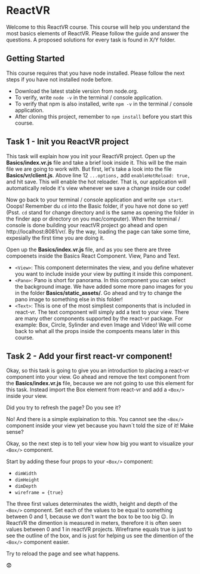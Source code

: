 # ReactVR

Welcome to this ReactVR course. This course will help you understand the most basics elements of ReactVR. Please follow the guide and answer the questions. A proposed solutions for every task is found in X/Y folder. 

## Getting Started
This course requires that you have node installed. Please follow the next steps if you have not installed node before. 
- Download the latest stable version from node.org. 
- To verify, write ```node -v``` in the terminal / console application. 
- To verify that npm is also installed, write ```npm -v``` in the terminal / console application.
- After cloning this project, remember to ```npm install``` before you start this course.

## Task 1 - Init you ReactVR project
This task will explain how you init your ReactVR project. Open up the **Basics/index.vr.js** file and take a brief look inside it. This will be the main file we are going to work with. But first, let's take a look into the file **Basics/vr/client.js**. Above line 12 ```...options,``` add ```enableHotReload: true,``` and hit save. This will enable the hot reloader. That is, our application will automatically relode it's view whenever we save a change inside our code! 

Now go back to your terminal / console application and write ```npm start```. Ooops! Remember du ```cd``` into the Basic folder, if you have not done so yet! (Psst. ```cd``` stand for change directory and is the same as opening the folder in the finder app or directory on you mac/computer). When the terminal / console is done building your reactVR project go ahead and open http://localhost:8081/vr/. By the way, loading the page can take some time, expesially the first time you are doing it. 

Open up the **Basics/index.vr.js** file, and as you see there are three compoenets inside the Basics React Component. View, Pano and Text. 
- ```<View>```: This component determinates the view, and you define whatever you want to include inside your view by putting it inside this component. 
- ```<Pano>```: Pano is short for panorama. In this component you can select the background image. We have added some more pano images for you in the folder **Basics/static_assets/**. Go ahead and try to change the pano image to something else in this folder!
- ```<Text>```: This is one of the most simpliest components that is included in react-vr. The text component will simply add a text to your view. There are many other components supported by the react-vr package. For example: Box, Circle, Sylinder and even Image and Video! We will come back to what all the props inside the compoents means later in this course. 

## Task 2 - Add your first react-vr component! 
Okay, so this task is going to give you an introduction to placing a react-vr component into your view. Go ahead and remove the text component from the **Basics/index.vr.js** file, because we are not going to use this element for this task. Instead import the Box element from react-vr and add a ```<Box/>``` inside your view. 

Did you try to refresh the page? Do you see it? 

No! And there is a simple explaination to this. You cannot see the ```<Box/>``` component inside your view yet because you havn´t told the size of it! Make sense? 

Okay, so the next step is to tell your view how big you want to visualize your ```<Box/>``` component. 

Start by adding these four props to your ```<Box/>``` component:
- ```dimWidth```
- ```dimHeight```
- ```dimDepth```
- ```wireframe = {true} ```

The three first values determinates the width, height and depth of the ```<Box/>``` component. Set each of the values to be equal to something between 0 and 1, because we don't want the box to be too big 😉. In ReactVR the dimention is measured in meters, therefore it is often seen values between 0 and 1 in reactVR projects. Wireframe equals true is just to see the outline of the box, and is just for helping us see the dimention of the ```<Box/>``` component easier. 

Try to reload the page and see what happens. 

😨




